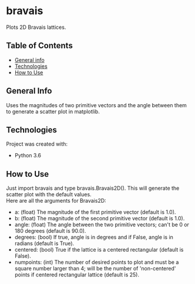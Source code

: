 # bravais
Plots 2D Bravais lattices.

## Table of Contents
* [General info](#general-info)
* [Technologies](#technologies)
* [How to Use](#how-to-use)

## General Info
Uses the magnitudes of two primitive vectors and the angle between them to generate a scatter plot in matplotlib.

## Technologies
Project was created with:
* Python 3.6

## How to Use
Just import bravais and type bravais.Bravais2D(). This will generate the scatter plot with the default values.  
Here are all the arguments for Bravais2D:
* a: (float) The magnitude of the first primitive vector (default is 1.0).
* b: (float) The magnitude of the second primitive vector (default is 1.0).
* angle: (float) The angle between the two primitive vectors; can't be 0 or 180 degrees (default is 90.0).
* degrees: (bool) If true, angle is in degrees and if False, angle is in radians (default is True).
* centered: (bool) True if the lattice is a centered rectangular (default is False).
* numpoints: (int) The number of desired points to plot and must be a square number larger than 4; will be the number of 'non-centered' points if centered rectangular lattice (default is 25).
